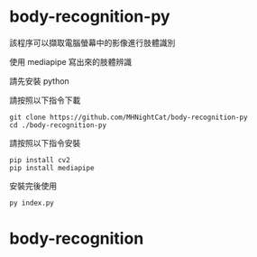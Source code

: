 # body-recognition-py

該程序可以擷取電腦螢幕中的影像進行肢體識別

使用 mediapipe 寫出來的肢體辨識

請先安裝 python

請按照以下指令下載

```
git clone https://github.com/MHNightCat/body-recognition-py
cd ./body-recognition-py
```

請按照以下指令安裝

```
pip install cv2
pip install mediapipe
```

安裝完後使用

```
py index.py
```
# body-recognition
